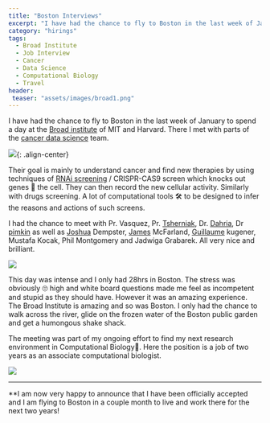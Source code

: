 ```yaml
---
title: "Boston Interviews"
excerpt: "I have had the chance to fly to Boston in the last week of January to spend a day at the broad institute of MIT and Harvard."
category: "hirings"
tags:
  - Broad Institute
  - Job Interview
  - Cancer 
  - Data Science
  - Computational Biology
  - Travel
header:
 teaser: "assets/images/broad1.png"
---
```


I have had the chance to fly to Boston in the last week of January to spend a day at the [Broad institute](https://www.broadinstitute.org/) of MIT and Harvard. There I met with parts of the [cancer data science](http://cancerdatascience.org/) team.

![](https://cdn-images-1.medium.com/max/2000/1*KnCyEE2rRoQf7xp0w76vtQ.png){: .align-center}

Their goal is mainly to understand cancer and find new therapies by using techniques of [RNAi screening](https://en.wikipedia.org/wiki/RNA_interference) / CRISPR-CAS9 screen which knocks out genes 🧬 the cell. They can then record the new cellular activity. Similarly with drugs screening. A lot of computational tools 🛠 to be designed to infer the reasons and actions of such screens.

I had the chance to meet with Pr. Vasquez, Pr. [Tsherniak](https://scholar.google.com/citations?user=5WP7REMAAAAJ&hl=fr), Dr. [Dahria](https://scholar.google.com/citations?user=eNuF408AAAAJ&hl=fr), Dr [pimkin](https://scholar.google.com/citations?user=1SW8lOgAAAAJ&hl=fr) as well as [Joshua](https://scholar.google.com/citations?user=IUbpwKoAAAAJ&hl=fr) Dempster, [James](https://scholar.google.com/citations?user=Jrm2Cr8AAAAJ&hl=fr) McFarland, [Guillaume](https://scholar.google.com/citations?user=6O0QvksAAAAJ&hl=fr) kugener, Mustafa Kocak, Phil Montgomery and Jadwiga Grabarek. All very nice and brilliant.

![](https://cdn-images-1.medium.com/max/2400/1*T2eBkaA0gmIjyaCTHPA4DA.jpeg)

This day was intense and I only had 28hrs in Boston. The stress was obviously 🙄 high and white board questions made me feel as incompetent and stupid as they should have. However it was an amazing experience. The Broad Institute is amazing and so was Boston. I only had the chance to walk across the river, glide on the frozen water of the Boston public garden and get a humongous shake shack.

The meeting was part of my ongoing effort to find my next research environment in Computational Biology🧪. Here the position is a job of two years as an associate computational biologist.

![](https://cdn-images-1.medium.com/max/2224/1*bN4r8hRySERqrQtC3ZAVdA.png)

----

**I am now very happy to announce that I have been officially accepted and I am flying to Boston in a couple month to live and work there for the next two years!